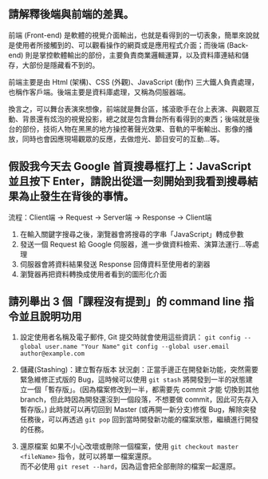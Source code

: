 ## 請解釋後端與前端的差異。
前端 (Front-end) 是軟體的視覺介面輸出，也就是看得到的一切表象，簡單來說就是使用者所接觸到的、可以觀看操作的網頁或是應用程式介面；而後端 (Back-end) 則是掌控軟體輸出的部份，主要負責商業邏輯運算，以及資料庫連結和儲存，大部份是隱藏看不到的。

前端主要是由 Html (架構)、CSS (外觀)、JavaScript (動作) 三大鐵人負責處理，也稱作客戶端。後端主要是資料庫處理，又稱為伺服器端。

換言之，可以舞台表演來想像，前端就是舞台區，搖滾歌手在台上表演、與觀眾互動、背景還有炫泡的視覺投影，總之就是包含舞台所有看得到的東西；後端就是後台的部份，技術人物在黑黑的地方操控著聲光效果、音軌的平衡輸出、影像的播放，同時也會因應現場觀眾的反應，去做燈光、節目安可的互動…等。

## 假設我今天去 Google 首頁搜尋框打上：JavaScript 並且按下 Enter，請說出從這一刻開始到我看到搜尋結果為止發生在背後的事情。
流程：Client端 → Request → Server端 → Response → Client端

1. 在輸入關鍵字搜尋之後，瀏覽器會將搜尋的字串「JavaScript」轉成參數
2. 發送一個 Request 給 Google 伺服器，進一步做資料檢索、演算法運行…等處理
3. 伺服器會將資料結果發送 Response 回傳資料至使用者的瀏器
4. 瀏覽器再把資料轉換成使用者看到的圖形化介面   

## 請列舉出 3 個「課程沒有提到」的 command line 指令並且說明功用
1. 設定使用者名稱及電子郵件, Git 提交時就會使用這些資訊：
`git config --global user.name "Your Name"`
`git config --global user.email author@example.com`

2. 儲藏(Stashing)：建立暫存版本
狀況劇：正當手邊正在開發新功能，突然需要緊急維修正式版的 Bug，這時候可以使用
`git stash` 將開發到一半的狀態建立一個「暫存版」。(因為檔案修改到一半，都需要先 commit 才能
切換到其他 branch，但此時因為開發還沒到一個段落，不想要做 commit，因此可先存入暫存版。)
此時就可以再切回到 Master (或再開一新分支)修復 Bug，解除突發任務後，可以再透過
`git pop` 回到當時開發新功能的檔案狀態，繼續進行開發的任務。

3. 還原檔案
如果不小心改壞或刪除一個檔案，使用  `git checkout master <fileName>` 指令，就可以將單一檔案還原。  
而不必使用 `git reset --hard`，因為這會把全部刪除的檔案一起還原。
